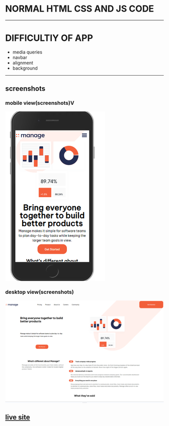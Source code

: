 # NORMAL HTML CSS AND JS CODE

---

# DIFFICULTIY OF APP

- media queries
- navbar
- alignment
- background

---

## screenshots

### mobile view(screenshots)V

![mobile view](./mobile.png)

### desktop view(screenshots)

![desktop view](./desktop.png)

## [live site](https://vishnusuderson.github.io/fullpage.github.io/)

